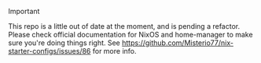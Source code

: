 > [!IMPORTANT]  
> This repo is a little out of date at the moment, and is pending a refactor. Please check official documentation for NixOS and home-manager to make sure you're doing things right. See https://github.com/Misterio77/nix-starter-configs/issues/86 for more info.